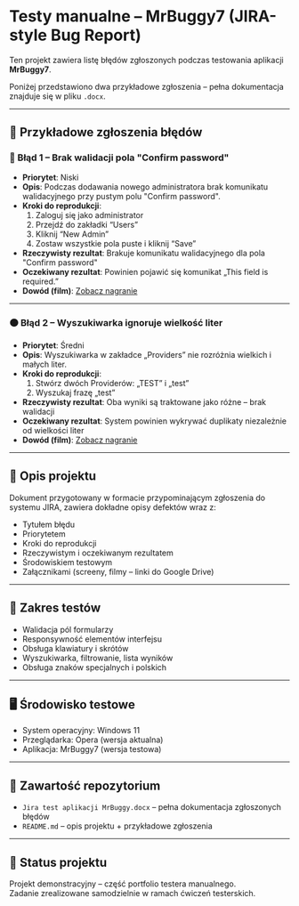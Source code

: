 # Testy manualne – MrBuggy7 (JIRA-style Bug Report)

Ten projekt zawiera listę błędów zgłoszonych podczas testowania aplikacji **MrBuggy7**.

Poniżej przedstawiono dwa przykładowe zgłoszenia – pełna dokumentacja znajduje się w pliku `.docx`.

---

## 📌 Przykładowe zgłoszenia błędów

### 🔴 Błąd 1 – Brak walidacji pola "Confirm password"

- **Priorytet**: Niski  
- **Opis**: Podczas dodawania nowego administratora brak komunikatu walidacyjnego przy pustym polu "Confirm password".  
- **Kroki do reprodukcji**:
  1. Zaloguj się jako administrator
  2. Przejdź do zakładki “Users”
  3. Kliknij “New Admin”
  4. Zostaw wszystkie pola puste i kliknij “Save”
- **Rzeczywisty rezultat**: Brakuje komunikatu walidacyjnego dla pola "Confirm password"  
- **Oczekiwany rezultat**: Powinien pojawić się komunikat „This field is required.”  
- **Dowód (film)**: [Zobacz nagranie](https://drive.google.com/file/d/1gD-ZyHXWGRpnlZB1e_9Xz0DpbcmzYyuo/view?usp=sharing)

---

### 🟠 Błąd 2 – Wyszukiwarka ignoruje wielkość liter

- **Priorytet**: Średni  
- **Opis**: Wyszukiwarka w zakładce „Providers” nie rozróżnia wielkich i małych liter.  
- **Kroki do reprodukcji**:
  1. Stwórz dwóch Providerów: „TEST” i „test”
  2. Wyszukaj frazę „test”
- **Rzeczywisty rezultat**: Oba wyniki są traktowane jako różne – brak walidacji  
- **Oczekiwany rezultat**: System powinien wykrywać duplikaty niezależnie od wielkości liter  
- **Dowód (film)**: [Zobacz nagranie](https://drive.google.com/file/d/1srdinhVljyG4Uj0F-2fn9C1N5X_JcHI5/view?usp=sharing)

---

## 🧾 Opis projektu

Dokument przygotowany w formacie przypominającym zgłoszenia do systemu JIRA, zawiera dokładne opisy defektów wraz z:
- Tytułem błędu
- Priorytetem
- Kroki do reprodukcji
- Rzeczywistym i oczekiwanym rezultatem
- Środowiskiem testowym
- Załącznikami (screeny, filmy – linki do Google Drive)

---

## 🧪 Zakres testów
- Walidacja pól formularzy
- Responsywność elementów interfejsu
- Obsługa klawiatury i skrótów
- Wyszukiwarka, filtrowanie, lista wyników
- Obsługa znaków specjalnych i polskich

---

## 🖥️ Środowisko testowe
- System operacyjny: Windows 11
- Przeglądarka: Opera (wersja aktualna)
- Aplikacja: MrBuggy7 (wersja testowa)

---

## 📎 Zawartość repozytorium
- `Jira test aplikacji MrBuggy.docx` – pełna dokumentacja zgłoszonych błędów
- `README.md` – opis projektu + przykładowe zgłoszenia

---

## 📍 Status projektu
Projekt demonstracyjny – część portfolio testera manualnego.  
Zadanie zrealizowane samodzielnie w ramach ćwiczeń testerskich.

